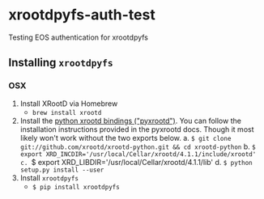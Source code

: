 # xrootdpyfs-auth-test
Testing EOS authentication for xrootdpyfs


## Installing `xrootdpyfs`
### OSX
1. Install XRootD via Homebrew
    - `brew install xrootd`
2. Install the [python xrootd bindings ("pyxrootd")](http://xrootd.org/doc/python/xrootd-python-0.1.0/).
  You can follow the installation instructions provided in the pyxrootd docs.
  Though it most likely won't work without the two exports below.
    a. `$ git clone git://github.com/xrootd/xrootd-python.git && cd xrootd-python`
    b. `$ export XRD_INCDIR='/usr/local/Cellar/xrootd/4.1.1/include/xrootd'
    c. `$ export XRD_LIBDIR='/usr/local/Cellar/xrootd/4.1.1/lib'
    d. `$ python setup.py install --user`
3. Install `xrootdpyfs`
    - `$ pip install xrootdpyfs`
